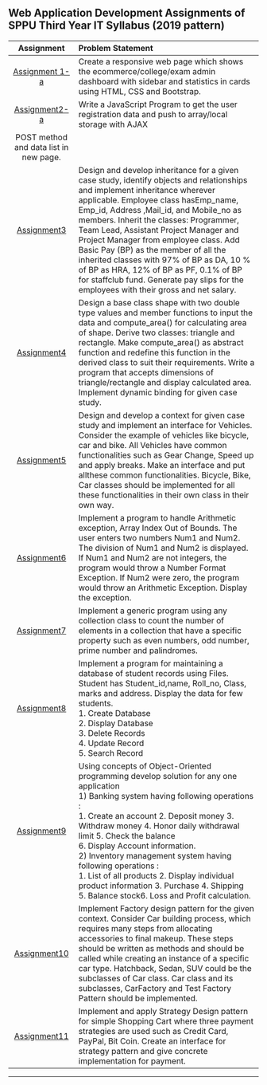 ## Web Application Development Assignments of SPPU Third Year IT Syllabus (2019 pattern)



| Assignment   | Problem Statement  |
| :--------------:  | :-------------- |
|[Assignment 1-a](Assignment1-A)|Create a responsive web page which shows the ecommerce/college/exam admin dashboard with sidebar and statistics in cards using HTML, CSS and Bootstrap.|
|[Assignment2-a](Assignment1-B)|Write a JavaScript Program to get the user registration data and push to array/local storage with AJAX
POST method and data list in new page.|
|[Assignment3](Assignment3/Main.java)|Design and develop inheritance for a given case study, identify objects and relationships and implement inheritance wherever applicable. Employee class hasEmp_name, Emp_id, Address ,Mail_id, and Mobile_no as members. Inherit the classes: Programmer, Team Lead, Assistant Project Manager and Project Manager from employee class. Add Basic Pay (BP) as the member of all the inherited classes with 97% of BP as DA, 10 % of BP as HRA, 12% of BP as PF, 0.1% of BP for staffclub fund. Generate pay slips for the employees with their gross and net salary.|
|[Assignment4](Assignment4/Main.java)|Design a base class shape with two double type values and member functions to input the data and compute_area() for calculating area of shape. Derive two classes: triangle and rectangle. Make compute_area() as abstract function and redefine this function in the derived class to suit their requirements. Write a program that accepts dimensions of triangle/rectangle and display calculated area. Implement dynamic binding for given case study.|
|[Assignment5](Assignment5/Transport.java)|Design and develop a context for given case study and implement an interface for Vehicles. Consider the example of vehicles like bicycle, car and bike. All Vehicles have common functionalities such as Gear Change, Speed up and apply breaks. Make an interface and put allthese common functionalities. Bicycle, Bike, Car classes should be implemented for all these functionalities in their own class in their own way.|
|[Assignment6](Assignment6/DisplayException.java)|Implement a program to handle Arithmetic exception, Array Index Out of Bounds. The user enters two numbers Num1 and Num2. The division of Num1 and Num2 is displayed. If Num1 and Num2 are not integers, the program would throw a Number Format Exception. If Num2 were zero, the program would throw an Arithmetic Exception. Display the exception.|
|[Assignment7](Assignment7/Generics_Array.java)|Implement a generic program using any collection class to count the number of elements in a collection that have a specific property such as even numbers, odd number, prime number and palindromes. |
|[Assignment8](Assignment8/Student.java)|Implement a program for maintaining a database of student records using Files. Student has Student_id,name, Roll_no, Class, marks and address. Display the data for few students.<br> 1. Create Database <br> 2. Display Database <br> 3. Delete Records <br> 4. Update Record <br> 5. Search Record|
|[Assignment9](Assignment9/BankCustomer.java)|Using concepts of Object-Oriented programming develop solution for any one application <br> 1) Banking system having following operations : <br> 1. Create an account 2. Deposit money  3. Withdraw money  4. Honor daily withdrawal limit 5. Check the balance <br> 6. Display Account information. <br> 2) Inventory management system having following operations : <br> 1. List of all products 2. Display individual product information 3. Purchase 4. Shipping <br> 5. Balance stock6. Loss and Profit calculation.|
|[Assignment10](Assignment10/Factory.java)|Implement Factory design pattern for the given context. Consider Car building process, which requires many steps from allocating accessories to final makeup. These steps should be written as methods and should be called while creating an instance of a specific car type. Hatchback, Sedan, SUV could be the subclasses of Car class. Car class and its subclasses, CarFactory and Test Factory Pattern should be implemented.|
|[Assignment11](Assignment11/Customer.java)|Implement and apply Strategy Design pattern for simple Shopping Cart where three payment strategies are used such as Credit Card, PayPal, Bit Coin. Create an interface for strategy pattern and give concrete implementation for payment.|
<hr>
